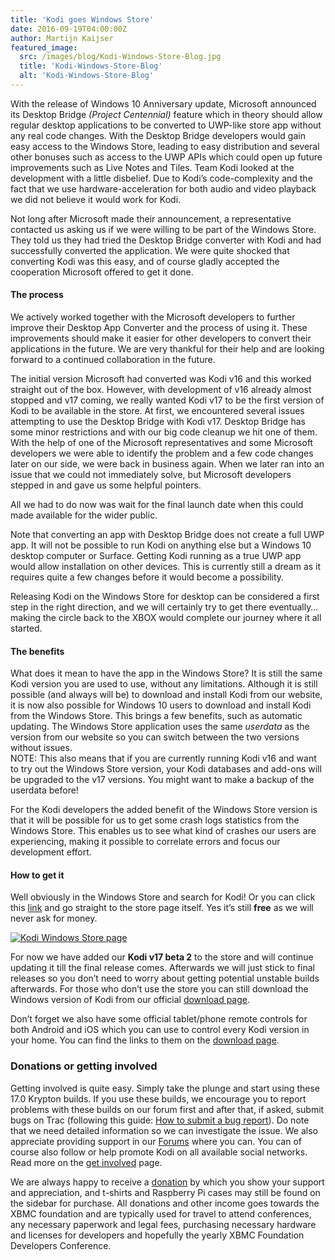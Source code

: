 ```yaml
---
title: 'Kodi goes Windows Store'
date: 2016-09-19T04:00:00Z
author: Martijn Kaijser
featured_image:
  src: /images/blog/Kodi-Windows-Store-Blog.jpg
  title: 'Kodi-Windows-Store-Blog'
  alt: 'Kodi-Windows-Store-Blog'
---
```

With the release of Windows 10 Anniversary update, Microsoft announced its Desktop Bridge *(Project Centennial)* feature which in theory should allow regular desktop applications to be converted to UWP-like store app without any real code changes. With the Desktop Bridge developers would gain easy access to the Windows Store, leading to easy distribution and several other bonuses such as access to the UWP APIs which could open up future improvements such as Live Notes and Tiles. Team Kodi looked at the development with a little disbelief. Due to Kodi’s code-complexity and the fact that we use hardware-acceleration for both audio and video playback we did not believe it would work for Kodi. 

 Not long after Microsoft made their announcement, a representative contacted us asking us if we were willing to be part of the Windows Store. They told us they had tried the Desktop Bridge converter with Kodi and had successfully converted the application. We were quite shocked that converting Kodi was this easy, and of course gladly accepted the cooperation Microsoft offered to get it done.

 #### The process

 We actively worked together with the Microsoft developers to further improve their Desktop App Converter and the process of using it. These improvements should make it easier for other developers to convert their applications in the future. We are very thankful for their help and are looking forward to a continued collaboration in the future.

 The initial version Microsoft had converted was Kodi v16 and this worked straight out of the box. However, with development of v16 already almost stopped and v17 coming, we really wanted Kodi v17 to be the first version of Kodi to be available in the store. At first, we encountered several issues attempting to use the Desktop Bridge with Kodi v17. Desktop Bridge has some minor restrictions and with our big code cleanup we hit one of them. With the help of one of the Microsoft representatives and some Microsoft developers we were able to identify the problem and a few code changes later on our side, we were back in business again. When we later ran into an issue that we could not immediately solve, but Microsoft developers stepped in and gave us some helpful pointers.

 All we had to do now was wait for the final launch date when this could made available for the wider public. 

 Note that converting an app with Desktop Bridge does not create a full UWP app. It will not be possible to run Kodi on anything else but a Windows 10 desktop computer or Surface. Getting Kodi running as a true UWP app would allow installation on other devices. This is currently still a dream as it requires quite a few changes before it would become a possibility. 

 Releasing Kodi on the Windows Store for desktop can be considered a first step in the right direction, and we will certainly try to get there eventually… making the circle back to the XBOX would complete our journey where it all started.

 #### The benefits

 What does it mean to have the app in the Windows Store? It is still the same Kodi version you are used to use, without any limitations. Although it is still possible (and always will be) to download and install Kodi from our website, it is now also possible for Windows 10 users to download and install Kodi from the Windows Store. This brings a few benefits, such as automatic updating. The Windows Store application uses the same *userdata* as the version from our website so you can switch between the two versions without issues.  
 NOTE: This also means that if you are currently running Kodi v16 and want to try out the Windows Store version, your Kodi databases and add-ons will be upgraded to the v17 versions. You might want to make a backup of the userdata before!

 For the Kodi developers the added benefit of the Windows Store version is that it will be possible for us to get some crash logs statistics from the Windows Store. This enables us to see what kind of crashes our users are experiencing, making it possible to correlate errors and focus our development effort.

 #### How to get it

 Well obviously in the Windows Store and search for Kodi! Or you can click this [link](https://www.microsoft.com/p/kodi/9nblggh4t892?cid=koditvlink) and go straight to the store page itself. Yes it’s still **free** as we will never ask for money.

 [![Kodi Windows Store page](/sites/default/files/uploads/Kodi-v17-Windows-store-page-800x433.jpg)](/sites/default/files/uploads/Kodi-v17-Windows-store-page.jpg)

 For now we have added our **Kodi v17 beta 2** to the store and will continue updating it till the final release comes. Afterwards we will just stick to final releases so you don’t need to worry about getting potential unstable builds afterwards. For those who don’t use the store you can still download the Windows version of Kodi from our official [download page](/download).

 Don’t forget we also have some official tablet/phone remote controls for both Android and iOS which you can use to control every Kodi version in your home. You can find the links to them on the [download page](/download).

 ### Donations or getting involved

 Getting involved is quite easy. Simply take the plunge and start using these 17.0 Krypton builds. If you use these builds, we encourage you to report problems with these builds on our forum first and after that, if asked, submit bugs on Trac (following this guide: [How to submit a bug report](https://kodi.wiki/view/HOW-TO:Submit_a_bug_report)). Do note that we need detailed information so we can investigate the issue. We also appreciate providing support in our [Forums](https://forum.kodi.tv/ "Kodi Forums") where you can. You can of course also follow or help promote Kodi on all available social networks. Read more on the [get involved](/get-involved) page.

 We are always happy to receive a [donation](/contribute/donate "Donate") by which you show your support and appreciation, and t-shirts and Raspberry Pi cases may still be found on the sidebar for purchase. All donations and other income goes towards the XBMC foundation and are typically used for travel to attend conferences, any necessary paperwork and legal fees, purchasing necessary hardware and licenses for developers and hopefully the yearly XBMC Foundation Developers Conference.

 